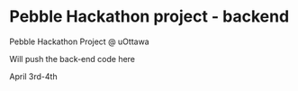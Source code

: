 # Pebble Hackathon project - backend

Pebble Hackathon Project @ uOttawa

Will push the back-end code here

April 3rd-4th
